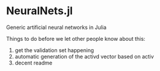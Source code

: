 NeuralNets.jl
===============
Generic artificial neural networks in Julia

Things to do before we let other people know about this:
1. get the validation set happening
2. automatic generation of the activd vector based on activ
3. decent readme
